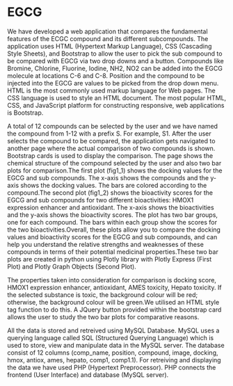 # EGCG
We have developed a web application that compares the fundamental features of the ECGC compound and its different subcompounds. The application uses HTML (Hypertext Markup Language), CSS (Cascading Style Sheets), and Bootstrap to allow the user to pick the sub compound to be compared with EGCG via two drop downs and a button. Compounds like Bromine, Chlorine, Fluorine, Iodine, NH2, NO2 can be added into the EGCG molecule at locations C-6 and C-8. Position and the compound to be injected into the EGCG are values to be picked from the drop down menu. HTML is the most commonly used markup language for Web pages. The CSS language is used to style an HTML document. The most popular HTML, CSS, and JavaScript platform for constructing responsive, web applications is Bootstrap.

A total of 12 compounds can be selected by the user and we have named the compound from 1-12 with a prefix S. For example, S1. After the user selects the compound to be compared, the application gets navigated to another page where the actual comparison of two compounds is shown. Bootstrap cards is used to display the comparison. The page shows the chemical structure of the compound selected by the user and also two bar plots for comparison.The first plot (fig1_1) shows the docking values for the EGCG and sub compounds. The x-axis shows the compounds and the y-axis shows the docking values. The bars are colored according to the compound.The second plot (fig1_2) shows the bioactivity scores for the EGCG and sub compounds for two different bioactivities: HMOX1 expression enhancer and antioxidant. The x-axis shows the bioactivities and the y-axis shows the bioactivity scores. The plot has two bar groups, one for each compound. The bars within each group show the scores for the two bioactivities.Overall, these plots allow you to compare the docking values and bioactivity scores for the EGCG and sub compounds, and can help you understand the relative strengths and weaknesses of these compounds in terms of their potential medicinal properties.These two bar plots are created in python using Plotly library with Plotly Express (First Plot) and Plotly Graph Objects (Second Plot).

The properties taken into consideration for comparison is docking score, HMOX1 expression enhancer, antioxidant, AMES toxicity, Hepato toxicity. If the selected substance is toxic, the background colour will be red; otherwise, the background colour will be green.We utilised an HTML style tag function to do this. A JQuery button provided within the bootstrap card allows the user to study the two bar plots for comparative reasons.

All the data is stored and retreived using MySQL Database. MySQL uses a querying language called SQL (Structured Querying Language) which is used to store, view and manipulate data in the MySQL server. The database consist of 12 columns (comp_name, position, compound, image, docking, hmox, antiox, ames, hepato, comp1, comp1.1). For retreiving and displaying the data we have used PHP (Hypertext Preprocessor). PHP connects the frontend (User Interface) and database (MySQL server). 
